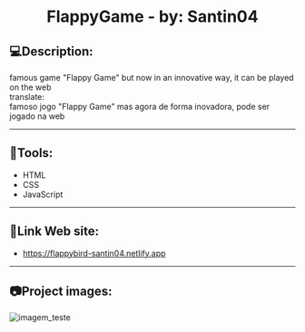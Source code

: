 <h1 align="center">
  FlappyGame - by: Santin04
</h1>

<h2>💻Description:</h2>
famous game "Flappy Game" but now in an innovative way, it can be played on the web<br>
translate:<br>
famoso jogo "Flappy Game" mas agora de forma inovadora, pode ser jogado na web

<hr>
<h2>🔧Tools: </h2>

- HTML
- CSS
- JavaScript

<hr>
<h2>📌Link Web site:</h2>

- https://flappybird-santin04.netlify.app

<hr>
<h2>📷Project images:</h2>

![imagem_teste](https://github.com/Santin04/FlappyGame/assets/142067234/1579abb8-fe2e-4da9-bc01-9a368faa86a8)
